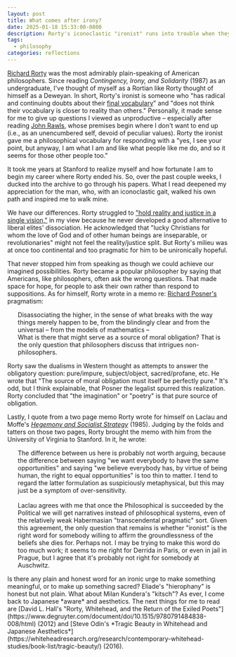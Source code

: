 ```yaml
---
layout: post
title: What comes after irony?
date: 2025-01-18 15:33:00-0800
description: Rorty's iconoclastic "ironist" runs into trouble when they want to create something people can act on.
tags:
  - philosophy
categories: reflections
---
```

[Richard Rorty](https://plato.stanford.edu/entries/rorty/) was the most admirably plain-speaking of American philosophers. Since reading *Contingency, Irony, and Solidarity* (1987) as an undergraduate, I've thought of myself as a Rortian like Rorty thought of himself as a Deweyan. In short, Rorty's ironist is someone who "has radical and continuing doubts about their [final vocabulary](https://en.wikipedia.org/wiki/Vocabulary#Final_vocabulary "Vocabulary")" and "does not think their vocabulary is closer to reality than others." Personally, it made sense for me to give up questions I viewed as unproductive – especially after reading [John Rawls](https://en.wikipedia.org/wiki/John_Rawls#Philosophical_thought), whose premises begin where I don't want to end up (i.e., as an unencumbered self, devoid of peculiar values). Rorty the ironist gave me a philosophical vocabulary for responding with a "yes, I see your point, but anyway, I am what I am and like what people like me do, and so it seems for those other people too."

It took me years at Stanford to realize myself and how fortunate I am to begin my career where Rorty ended his. So, over the past couple weeks, I ducked into the archive to go through his papers. What I read deepened my appreciation for the man, who, with an iconoclastic gait, walked his own path and inspired me to walk mine.

We have our differences. Rorty struggled to ["hold reality and justice in a single vision,"](https://cdclv.unlv.edu/pragmatism/rorty_orchids.html) in my view because he never developed a good alternative to liberal elites' dissociation. He acknowledged that "lucky Christians for whom the love of God and of other human beings are inseparable, or revolutionaries" might not feel the reality/justice split. But Rorty's milieu was at once too continental and too pragmatic for him to be unironically hopeful.

That never stopped him from speaking as though we could achieve our imagined possibilities. Rorty became a popular philosopher by saying that Americans, like philosophers, often ask the wrong questions. That made space for hope, for people to ask their own rather than respond to suppositions. As for himself, Rorty wrote in a memo re: [Richard Posner's](https://en.wikipedia.org/wiki/Richard_Posner) pragmatism:
<ul>
Disassociating the higher, in the sense of what breaks with the way things merely happen to be, from the blindingly clear and from the universal – from the models of mathematics –<br>What is there that might serve as a source of moral obligation? That is the only question that philosophers discuss that intrigues non-philosophers.
</ul>
Rorty saw the dualisms in Western thought as attempts to answer the obligatory question: pure/impure, subject/object, sacred/profane, etc. He wrote that "The source of moral obligation must itself be perfectly pure." It's odd, but I think explainable, that Posner the legalist spurred this realization. Rorty concluded that "the imagination" or "poetry" is that pure source of obligation.

Lastly, I quote from a two page memo Rorty wrote for himself on Laclau and Moffe's [*Hegemony and Socialist Strategy*](https://en.wikipedia.org/wiki/Hegemony_and_Socialist_Strategy) (1985). Judging by the folds and tatters on those two pages, Rorty brought the memo with him from the University of Virginia to Stanford. In it, he wrote:
<ul>
The difference between us here is probably not worth arguing, because the difference between saying "we want everybody to have the same opportunities" and saying "we believe everybody has, by virtue of being human, the right to equal opportunities" is too thin to matter. I tend to regard the latter formulation as suspiciously metaphysical, but this may just be a symptom of over-sensitivity.
<br><br>
Laclau agrees with me that once the Philosophical is succeeded by the Political we will get narratives instead of philosophical systems, even of the relatively weak Habermasian "transcendental pragmatic" sort. Given this agreement, the only question that remains is whether "ironist" is the right word for somebody willing to affirm the groundlessness of the beliefs she dies for. Perhaps not. I may be trying to make this word do too much work; it seems to me right for Derrida in Paris, or even in jail in Prague, but I agree that it's probably not right for somebody at Auschwitz.
</ul>
Is there any plain and honest word for an ironic urge to make something meaningful, or to make up something sacred? Eliade's "hierophany" is honest but not plain. What about Milan Kundera's "kitsch"? As ever, I come back to Japanese *aware* and aesthetics. The next things for me to read are [David L. Hall's "Rorty, Whitehead, and the Return of the Exiled Poets"](https://www.degruyter.com/document/doi/10.1515/9780791484838-008/html) (2012) and [Steve Odin's *Tragic Beauty in Whitehead and Japanese Aesthetics*](https://whiteheadresearch.org/research/contemporary-whitehead-studies/book-list/tragic-beauty/) (2016).